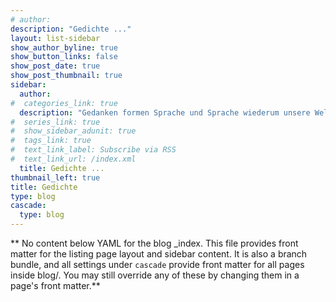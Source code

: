 ```yaml
---
# author: 
description: "Gedichte ..."
layout: list-sidebar
show_author_byline: true
show_button_links: false
show_post_date: true
show_post_thumbnail: true
sidebar:
  author: 
#  categories_link: true
  description: "Gedanken formen Sprache und Sprache wiederum unsere Welt – oder ist es umgekehrt? Gedichte sind konzentrierte Sprache, sie sind Erkenntnisfinder und bringen uns zum Schmunzeln, zum Nachdenken und manchmal auch zum Kopfschütteln."
#  series_link: true
#  show_sidebar_adunit: true
#  tags_link: true
#  text_link_label: Subscribe via RSS
#  text_link_url: /index.xml
  title: Gedichte ...
thumbnail_left: true
title: Gedichte
type: blog
cascade:
  type: blog
---
```


** No content below YAML for the blog _index. This file provides front matter for the listing page layout and sidebar content. It is also a branch bundle, and all settings under `cascade` provide front matter for all pages inside blog/. You may still override any of these by changing them in a page's front matter.**
